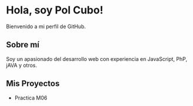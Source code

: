 # Hola, soy Pol Cubo!

Bienvenido a mi perfil de GitHub. 

## Sobre mí
Soy un apasionado del desarrollo web con experiencia en JavaScript, PhP, jAVA y otros.

## Mis Proyectos
- Practica M06
